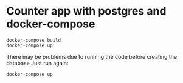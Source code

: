 # Counter app with postgres and docker-compose

```
docker-compose build
docker-compose up
```
There may be problems due to running the code before creating the database
Just run again:
```
docker-compose up
```